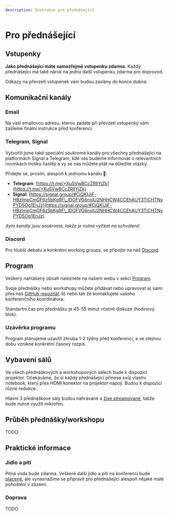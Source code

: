 ```yaml
---
description: Instrukce pro přednášející
---
```


# Pro přednášející

## Vstupenky

**Jako přednášející máte samozřejmě vstupenku zdarma.** Každý přednášející má také nárok na jednu další vstupenku zdarma pro doprovod.

Odkazy na převzetí vstupenek vám budou zaslány do konce dubna.

## Komunikační kanály

### Email

Na vaši emailovou adresu, kterou zadáte při převzetí vstupenky vám zašleme finální instrukce před konferencí.

### Telegram, Signal

Vytvořili jsme také speciální soukromé kanály pro všechny přednášející na platformách Signal a Telegram, kde vás budeme informovat o relevantních novinkách trošku častěji a vy se nás můžete ptát na důležité otázky.&#x20;

Přidejte se, prosím, alespoň k jednomu kanálu 🙏:

* **Telegram**: [https://t.me/+XuSVwBCcZRllYjZk](https://t.me/+XuSVwBCcZRllYjZk)
* **Signal**: [https://signal.group/#CjQKIJjF-HBzlmpCmGF6z5bKg9F\_IDOFVG6nxlU2NHHCW4CCEhAUY3TiCHTNyPYD5Og1EnJz](https://signal.group/#CjQKIJjF-HBzlmpCmGF6z5bKg9F\_IDOFVG6nxlU2NHHCW4CCEhAUY3TiCHTNyPYD5Og1EnJz)

_(tyto kanály jsou soukromé, takže je nutné vyčkat na schválení)_

### Discord

Pro hlubší debatu a konkrétní working groups, se připojte na náš [Discord](https://discord.gg/5k9dEtVhnv).

## Program

Veškerý nahlášený obsah naleznete na našem webu v sekci [Program](https://utxo.cz/program).

Svoje přednášky nebo workshopy můžete přidávat nebo upravovat a) sami přes náš [GitHub repozitář](https://github.com/utxo-foundation/utxo/tree/master/spec/22), b) nebo tak že kontaktujete vašeho konferenčního koordinátora.

Standartní čas pro přednášku je 45-55 minut včetně diskuze (hodinový blok).

### Uzávěrka programu

Program plánujeme uzavřít zhruba 1-2 týdny před konferencí, a ve stejnou dobu vznikne konkrétní časový rozpis.

## Vybavení sálů

Ve všech přednáškových a workshopových sálech bude k dispozici projektor. Očekáváme, že si každý přednášející přinese svůj vlastní notebook, který přes HDMI konektor na projektor napojí. Budou k dispozici různé redukce.

Hlavní 3 přednáškové sály budou nahrávané a [žive streamované](utxo.tv-livestream.md), takže bude nutné využít mikrofon.

## Průběh přednášky/workshopu

TODO

## Praktické informace

### Jídlo a pití

Pitná voda bude zdarma. Veškeré další jídlo a pití na konferenci bude [placené](catering.md), ale vynasnažíme se připravit pro přednášející alespoň nějaké malé pohoštění v zázemí.

### Doprava

TODO

